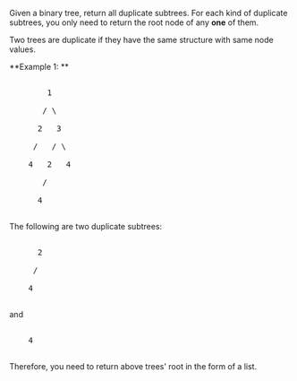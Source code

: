 

Given a binary tree, return all duplicate subtrees. For each kind of duplicate subtrees, you only need to return the root node of any **one** of them. 


Two trees are duplicate if they have the same structure with same node values.


**Example 1: **<br>
<pre>
        1
       / \
      2   3
     /   / \
    4   2   4
       /
      4
</pre>
The following are two duplicate subtrees:
<pre>
      2
     /
    4
</pre>
and
<pre>
    4
</pre>
Therefore, you need to return above trees' root in the form of a list.

